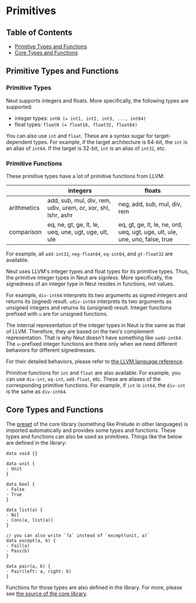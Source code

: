 # Primitives

## Table of Contents

- [Primitive Types and Functions](#primitive-types-and-functions)
- [Core Types and Functions](#core-types-and-functions)

## Primitive Types and Functions

### Primitive Types

Neut supports integers and floats. More specifically, the following types are supported:

- integer types: `intN (= int1, int2, int3, ..., int64)`
- float types: `floatN (= float16, float32, float64)`

You can also use `int` and `float`. These are a syntax sugar for target-dependent types. For example, if the target architecture is 64-bit, the `int` is an alias of `int64`. If the target is 32-bit, `int` is an alias of `int32`, etc.

### Primitive Functions

These primitive types have a lot of primitive functions from LLVM:

|             | integers                                                      | floats                                                                      |
| ----------- | ------------------------------------------------------------- | --------------------------------------------------------------------------- |
| arithmetics | add, sub, mul, div, rem, udiv, urem, or, xor, shl, lshr, ashr | neg, add, sub, mul, div, rem                                                |
| comparison  | eq, ne, gt, ge, lt, le, ueq, une, ugt, uge, ult, ule          | eq, gt, ge, lt, le, ne, ord, ueq, ugt, uge, ult, ule, une, uno, false, true |

For example, all `add-int32`, `neg-float64`, `eq-int64`, and `gt-float32` are available.

Neut uses LLVM's integer types and float types for its primitive types. Thus, the primitive integer types in Neut are signless. More specifically, the signedness of an integer type in Neut resides in functions, not values.

For example, `div-int64` interprets its two arguments as signed integers and returns its (signed) result. `udiv-int64` interprets its two arguments as unsigned integers and returns its (unsigned) result. Integer functions prefixed with `u` are for unsigned functions.

The internal representation of the integer types in Neut is the same as that of LLVM. Therefore, they are based on the two's complement representation. That is why Neut doesn't have something like `uadd-int64`. The `u`-prefixed integer functions are there only when we need different behaviors for different signednesses.

For their detailed behaviors, please refer to [the LLVM language reference](https://llvm.org/docs/LangRef.html).

<div class="info-block">

Primitive functions for `int` and `float` are also available. For example, you can use `div-int`, `eq-int`, `add-float`, etc. These are aliases of the corresponding primitive functions. For example, if `int` is `int64`, the `div-int` is the same as `div-int64`.

</div>

## Core Types and Functions

The [preset](./modules.md#preset) of the core library (something like Prelude in other languages) is imported automatically and provides some types and functions. These types and functions can also be used as primitives. Things like the below are defined in the library:

```neut
data void {}

data unit {
- Unit
}

data bool {
- False
- True
}

data list(a) {
- Nil
- Cons(a, list(a))
}

// you can also write `?a` instead of `except(unit, a)`
data except(a, b) {
- Fail(a)
- Pass(b)
}

data pair(a, b) {
- Pair(left: a, right: b)
}
```

Functions for those types are also defined in the library. For more, please see [the source of the core library](https://github.com/vekatze/neut-core/tree/main/source).

